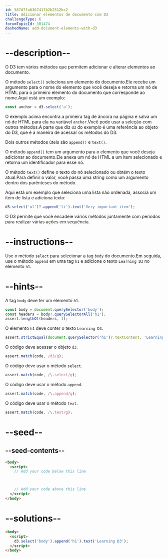```yaml
---
id: 587d7fa6367417b2b2512bc2
title: Adicionar elementos de documento com D3
challengeType: 6
forumTopicId: 301474
dashedName: add-document-elements-with-d3
---
```


# --description--

O D3 tem vários métodos que permitem adicionar e alterar elementos ao documento.

O método `select()` seleciona um elemento do documento.Ele recebe um argumento para o nome do elemento que você deseja e retorna um nó de HTML para o primeiro elemento do documento que corresponde ao nome.Aqui está um exemplo:

```js
const anchor = d3.select('a');
```

O exemplo acima encontra a primeira tag de âncora na página e salva um nó de HTML para ela na variável `anchor`.Você pode usar a seleção com outros métodos.A parte que diz `d3` do exemplo é uma referência ao objeto do D3, que é a maneira de acessar os métodos do D3.

Dois outros métodos úteis são `append()` e `text()`.

O método `append()` tem um argumento para o elemento que você deseja adicionar ao documento.Ele anexa um nó de HTML a um item selecionado e retorna um identificador para esse nó.

O método `text()` define o texto do nó selecionado ou obtém o texto atual.Para definir o valor, você passa uma string como um argumento dentro dos parênteses do método.

Aqui está um exemplo que seleciona uma lista não ordenada, associa um item de lista e adiciona texto:

```js
d3.select('ul')?.append('li').text('Very important item');
```

O D3 permite que você encadeie vários métodos juntamente com períodos para realizar várias ações em sequência.

# --instructions--

Use o método `select` para selecionar a tag `body` do documento.Em seguida, use o método `append` em uma tag `h1` e adicione o texto `Learning D3` no elemento `h1`.

# --hints--

A tag `body` deve ter um elemento `h1`.

```js
const body = document.querySelector('body');
const headers = body?.querySelectorAll('h1');
assert.lengthOf(headers, 1);
```

O elemento `h1` deve conter o texto `Learning D3`.

```js
assert.strictEqual(document.querySelector('h1')?.textContent, 'Learning D3');
```

O código deve acessar o objeto `d3`.

```js
assert.match(code, /d3/g);
```

O código deve usar o método `select`.

```js
assert.match(code, /\.select/g);
```

O código deve usar o método `append`.

```js
assert.match(code, /\.append/g);
```

O código deve usar o método `text`.

```js
assert.match(code, /\.text/g);
```

# --seed--

## --seed-contents--

```html
<body>
  <script>
    // Add your code below this line



    // Add your code above this line
  </script>
</body>
```

# --solutions--

```html
<body>
  <script>
    d3.select('body').append('h1').text('Learning D3');
  </script>
</body>
```
